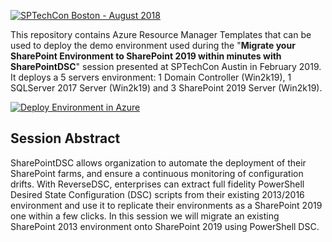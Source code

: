 <a href="http://sptechcon.com"><img src="https://github.com/NikCharlebois/Conferences/raw/master/2018%20-%20SPTechCon%20-%20Boston/Resources/Images/SPTechConBoston.png" alt="SPTechCon Boston - August 2018"></a>
<p>This repository contains Azure Resource Manager Templates that can be used to deploy the demo environment used during the "<strong>Migrate your SharePoint Environment to SharePoint 2019 within minutes with SharePointDSC</strong>" session presented at SPTechCon Austin in February 2019. It deploys a 5 servers environment: 1 Domain Controller (Win2k19), 1 SQLServer 2017 Server (Win2k19) and 3 SharePoint 2019 Server (Win2k19).</p>

<p><a href="https://portal.azure.com/#create/Microsoft.Template/uri/https%3A%2F%2Fgithub.com%2FNikCharlebois%2FCOnferences%2Fraw%2Fmaster%2F2019%20-%20CollabSummit%20-%20Europe%2FSharePoint2019%2Fazuredeploy.json"><img src="http://azuredeploy.net/deploybutton.png" alt="Deploy Environment in Azure" /></a>
  
  <h2>Session Abstract</h2>
<p>SharePointDSC allows organization to automate the deployment of their SharePoint farms, and ensure a continuous monitoring of configuration drifts. With ReverseDSC, enterprises can extract full fidelity PowerShell Desired State Configuration (DSC) scripts from their existing 2013/2016 environment and use it to replicate their environments as a SharePoint 2019 one within a few clicks. In this session we will migrate an existing SharePoint 2013 environment onto SharePoint 2019 using PowerShell DSC.</p>
